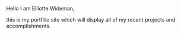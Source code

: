 Hello I am Elliotte Wideman,

  this is my portfilio site which will display all of my recent projects and accomplishments.